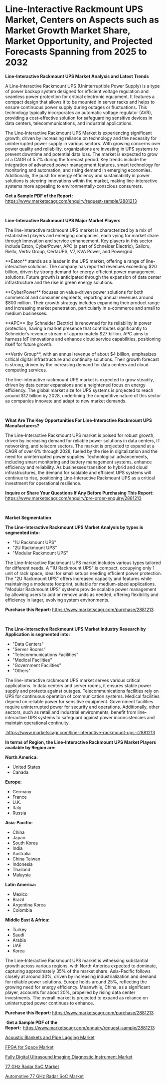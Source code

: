 <p><h1>Line-Interactive Rackmount UPS Market, Centers on Aspects such as Market Growth Market Share, Market Opportunity, and Projected Forecasts Spanning from 2025 to 2032</h1></p><p><strong>Line-Interactive Rackmount UPS Market Analysis and Latest Trends</strong></p>
<p><p>A Line-Interactive Rackmount UPS (Uninterruptible Power Supply) is a type of power backup system designed for efficient voltage regulation and seamless power protection for critical electronic equipment. It features a compact design that allows it to be mounted in server racks and helps to ensure continuous power supply during outages or fluctuations. This technology typically incorporates an automatic voltage regulator (AVR), providing a cost-effective solution for safeguarding sensitive devices in data centers, telecommunications, and industrial applications.</p><p>The Line-Interactive Rackmount UPS Market is experiencing significant growth, driven by increasing reliance on technology and the necessity for uninterrupted power supply in various sectors. With growing concerns over power quality and reliability, organizations are investing in UPS systems to prevent downtime and potential data loss. The market is expected to grow at a CAGR of 5.7% during the forecast period. Key trends include the integration of advanced power management features, smart technology for monitoring and automation, and rising demand in emerging economies. Additionally, the push for energy efficiency and sustainability in power solutions is steering innovations within the market, making line-interactive systems more appealing to environmentally-conscious consumers.</p></p>
<p><strong>Get a Sample PDF of the Report:&nbsp;</strong> <a href="https://www.marketscagr.com/enquiry/request-sample/2881213?utm_campaign=1836&utm_medium=2&utm_source=Github&utm_content=ia&utm_term=12032025&utm_id=line-interactive-rackmount-ups">https://www.marketscagr.com/enquiry/request-sample/2881213</a></p>
<p>&nbsp;</p>
<p><strong>Line-Interactive Rackmount UPS Major Market Players</strong></p>
<p><p>The line-interactive rackmount UPS market is characterized by a mix of established players and emerging companies, each vying for market share through innovation and service enhancement. Key players in this sector include Eaton, CyberPower, APC (a part of Schneider Electric), Salicru, Riello, Vertiv Group, CertaUPS, V7, KVA Power, and Powergrid.</p><p>**Eaton** stands as a leader in the UPS market, offering a range of line-interactive solutions. The company has reported revenues exceeding $20 billion, driven by strong demand for energy-efficient power management solutions. Future growth is anticipated through the expansion of data center infrastructure and the rise in green energy solutions.</p><p>**CyberPower** focuses on value-driven power solutions for both commercial and consumer segments, reporting annual revenues around $800 million. Their growth strategy includes expanding their product range and increasing market penetration, particularly in e-commerce and small to medium businesses.</p><p>**APC** (by Schneider Electric) is renowned for its reliability in power protection, having a market presence that contributes significantly to Schneider’s revenue stream of approximately $27 billion. APC aims to harness IoT innovations and enhance cloud service capabilities, positioning itself for future growth.</p><p>**Vertiv Group**, with an annual revenue of about $4 billion, emphasizes critical digital infrastructure and continuity solutions. Their growth forecast is strong, driven by the increasing demand for data centers and cloud computing services.</p><p>The line-interactive rackmount UPS market is expected to grow steadily, driven by data center expansions and a heightened focus on energy efficiency. The global market size for UPS systems is projected to reach around $12 billion by 2028, underlining the competitive nature of this sector as companies innovate and adapt to new market demands.</p></p>
<p>&nbsp;</p>
<p><strong>What Are The Key Opportunities For Line-Interactive Rackmount UPS Manufacturers?</strong></p>
<p><p>The Line-Interactive Rackmount UPS market is poised for robust growth, driven by increasing demand for reliable power solutions in data centers, IT networking, and telecom sectors. The market is projected to expand at a CAGR of over 6% through 2028, fueled by the rise in digitalization and the need for uninterrupted power supplies. Technological advancements, including smart monitoring and battery management systems, enhance efficiency and reliability. As businesses transition to hybrid and cloud infrastructures, the demand for scalable and efficient UPS systems will continue to rise, positioning Line-Interactive Rackmount UPS as a critical investment for operational resilience.</p></p>
<p><strong>Inquire or Share Your Questions If Any Before Purchasing This Report:</strong> <a href="https://www.marketscagr.com/enquiry/pre-order-enquiry/2881213?utm_campaign=1836&utm_medium=2&utm_source=Github&utm_content=ia&utm_term=12032025&utm_id=line-interactive-rackmount-ups">https://www.marketscagr.com/enquiry/pre-order-enquiry/2881213</a></p>
<p>&nbsp;</p>
<p><strong>Market Segmentation</strong></p>
<p><strong>The Line-Interactive Rackmount UPS Market Analysis by types is segmented into:</strong></p>
<p><ul><li>"1U Rackmount UPS"</li><li>"2U Rackmount UPS"</li><li>"Modular Rackmount UPS"</li></ul></p>
<p><p>The Line-Interactive Rackmount UPS market includes various types tailored for different needs. A "1U Rackmount UPS" is compact, occupying only 1 unit of rack space, ideal for small setups needing efficient power protection. The "2U Rackmount UPS" offers increased capacity and features while maintaining a moderate footprint, suitable for medium-sized applications. "Modular Rackmount UPS" systems provide scalable power management by allowing users to add or remove units as needed, offering flexibility and efficiency in larger, evolving system environments.</p></p>
<p><strong>Purchase this Report:&nbsp;</strong><a href="https://www.marketscagr.com/purchase/2881213?utm_campaign=1836&utm_medium=2&utm_source=Github&utm_content=ia&utm_term=12032025&utm_id=line-interactive-rackmount-ups">https://www.marketscagr.com/purchase/2881213</a></p>
<p>&nbsp;</p>
<p><strong>The Line-Interactive Rackmount UPS Market Industry Research by Application is segmented into:</strong></p>
<p><ul><li>"Data Centers"</li><li>"Server Rooms"</li><li>"Telecommunications Facilities"</li><li>"Medical Facilities"</li><li>"Government Facilities"</li><li>"Others"</li></ul></p>
<p><p>The line-interactive rackmount UPS market serves various critical applications. In data centers and server rooms, it ensures stable power supply and protects against outages. Telecommunications facilities rely on UPS for continuous operation of communication systems. Medical facilities depend on reliable power for sensitive equipment. Government facilities require uninterrupted power for security and operations. Additionally, other sectors, such as retail and industrial environments, benefit from line-interactive UPS systems to safeguard against power inconsistencies and maintain operational continuity.</p></p>
<p><a href="https://www.marketscagr.com/line-interactive-rackmount-ups-r2881213?utm_campaign=1836&utm_medium=2&utm_source=Github&utm_content=ia&utm_term=12032025&utm_id=line-interactive-rackmount-ups">&nbsp;https://www.marketscagr.com/line-interactive-rackmount-ups-r2881213</a></p>
<p><strong>In terms of Region, the Line-Interactive Rackmount UPS Market Players available by Region are:</strong></p>
<p>
    <p> <strong> North America: </strong>
        <ul>
            <li>United States</li>
            <li>Canada</li>
        </ul>
        </p> 
    <p> <strong> Europe: </strong>
        <ul>
            <li>Germany</li>
            <li>France</li>
            <li>U.K.</li>
            <li>Italy</li>
            <li>Russia</li>
        </ul>
        </p> 
    <p> <strong> Asia-Pacific: </strong>
        <ul>
            <li>China</li>
            <li>Japan</li>
            <li>South Korea</li>
            <li>India</li>
            <li>Australia</li>
            <li>China Taiwan</li>
            <li>Indonesia</li>
            <li>Thailand</li>
            <li>Malaysia</li>
        </ul>
        </p> 
    <p> <strong> Latin America: </strong>
        <ul>
            <li>Mexico</li>
            <li>Brazil</li>
            <li>Argentina Korea</li>
            <li>Colombia</li>
        </ul>
        </p> 
    <p> <strong> Middle East & Africa: </strong>
        <ul>
            <li>Turkey</li>
            <li>Saudi</li>
            <li>Arabia</li>
            <li>UAE</li>
            <li>Korea</li>
        </ul>
    </p>
    </p>
<p><p>The Line-Interactive Rackmount UPS market is witnessing substantial growth across various regions, with North America expected to dominate, capturing approximately 35% of the market share. Asia-Pacific follows closely at around 30%, driven by increasing industrialization and demand for reliable power solutions. Europe holds around 25%, reflecting the growing need for energy efficiency. Meanwhile, China, as a significant player, accounts for about 20%, propelled by rising data center investments. The overall market is projected to expand as reliance on uninterrupted power continues to enhance.</p></p>
<p><strong>Purchase this Report: </strong><a href="https://www.marketscagr.com/purchase/2881213?utm_campaign=1836&utm_medium=2&utm_source=Github&utm_content=ia&utm_term=12032025&utm_id=line-interactive-rackmount-ups">https://www.marketscagr.com/purchase/2881213</a></p>
<p>&nbsp;<strong>Get a Sample PDF of the Report:&nbsp;&nbsp;</strong><a href="https://www.marketscagr.com/enquiry/request-sample/2881213?utm_campaign=1836&utm_medium=2&utm_source=Github&utm_content=ia&utm_term=12032025&utm_id=line-interactive-rackmount-ups">https://www.marketscagr.com/enquiry/request-sample/2881213</a></p>
<p><strong></strong></p>
<p><p><a href="https://github.com/ryanbell8967/Market-Research-Report-List-1/blob/main/acoustic-blankets-and-pipe-lagging-market.md?utm_campaign=1836&utm_medium=2&utm_source=Github&utm_content=ia&utm_term=12032025&utm_id=line-interactive-rackmount-ups">Acoustic Blankets and Pipe Lagging Market</a></p><p><a href="https://github.com/catlowdarcys/Market-Research-Report-List-1/blob/main/fpga-for-space-market.md?utm_campaign=1836&utm_medium=2&utm_source=Github&utm_content=ia&utm_term=12032025&utm_id=line-interactive-rackmount-ups">FPGA for Space Market</a></p><p><a href="https://github.com/hadshpinay/Market-Research-Report-List-1/blob/main/fully-digital-ultrasound-imaging-diagnostic-instrument-market.md?utm_campaign=1836&utm_medium=2&utm_source=Github&utm_content=ia&utm_term=12032025&utm_id=line-interactive-rackmount-ups">Fully Digital Ultrasound Imaging Diagnostic Instrument Market</a></p><p><a href="https://github.com/ridchycarlas/Market-Research-Report-List-1/blob/main/77-ghz-radar-soc-market.md?utm_campaign=1836&utm_medium=2&utm_source=Github&utm_content=ia&utm_term=12032025&utm_id=line-interactive-rackmount-ups">77 GHz Radar SoC Market</a></p><p><a href="https://github.com/fabinbuddygc/Market-Research-Report-List-1/blob/main/automotive-77-ghz-radar-soc-market.md?utm_campaign=1836&utm_medium=2&utm_source=Github&utm_content=ia&utm_term=12032025&utm_id=line-interactive-rackmount-ups">Automotive 77 GHz Radar SoC Market</a></p></p>